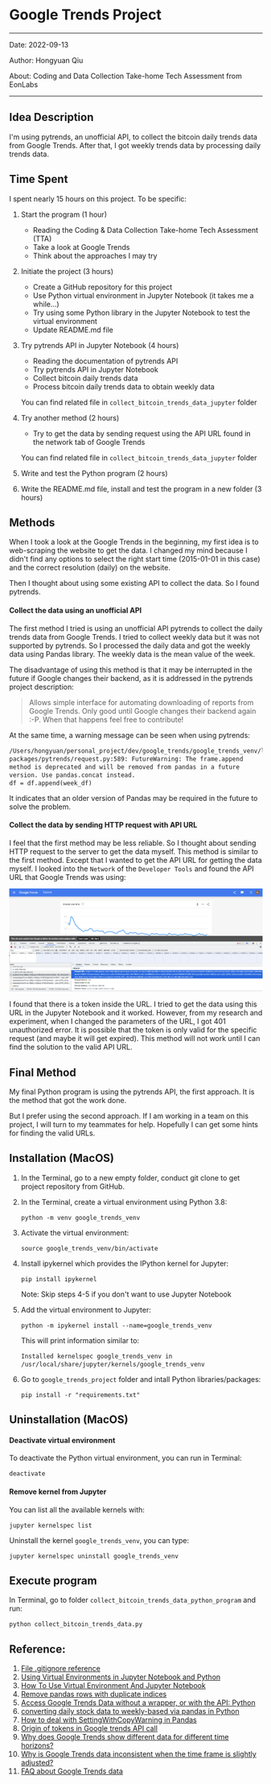 # Google Trends Project

---
Date: 2022-09-13

Author: Hongyuan Qiu

About: Coding and Data Collection Take-home Tech Assessment from EonLabs

---

## Idea Description
I'm using pytrends, an unofficial API, to collect the bitcoin daily trends data 
from Google Trends. After that, I got weekly trends data by processing daily 
trends data.

## Time Spent
I spent nearly 15 hours on this project. To be specific:
1. Start the program (1 hour)
   * Reading the Coding & Data Collection Take-home Tech Assessment (TTA)
   * Take a look at Google Trends
   * Think about the approaches I may try
2. Initiate the project (3 hours)
   * Create a GitHub repository for this project
   * Use Python virtual environment in Jupyter Notebook (it takes me a while...)
   * Try using some Python library in the Jupyter Notebook to test the virtual environment
   * Update README.md file
3. Try pytrends API in Jupyter Notebook (4 hours)
   * Reading the documentation of pytrends API
   * Try pytrends API in Jupyter Notebook
   * Collect bitcoin daily trends data
   * Process bitcoin daily trends data to obtain weekly data
   
   You can find related file in `collect_bitcoin_trends_data_jupyter` folder
4. Try another method (2 hours)
   * Try to get the data by sending request using the API URL found in the 
   network tab of Google Trends
   
   You can find related file in `collect_bitcoin_trends_data_jupyter` folder
5. Write and test the Python program (2 hours)
6. Write the README.md file, install and test the program in a new folder (3 hours)

## Methods
When I took a look at the Google Trends in the beginning, my first idea is to 
web-scraping the website to get the data. I changed my mind because I didn't find 
any options to select the right start time (2015-01-01 in this case) and the correct
resolution (daily) on the website. 

Then I thought about using some existing API to collect the data. So I found pytrends.
#### Collect the data using an unofficial API 
The first method I tried is using an unofficial API pytrends to collect the daily 
trends data from Google Trends. I tried to collect weekly data but it was not 
supported by pytrends. So I processed the daily data and got the weekly data 
using Pandas library. The weekly data is the mean value of the week.

The disadvantage of using this method is that it may be interrupted in the future 
if Google changes their backend, as it is addressed in the pytrends project description:
>Allows simple interface for automating downloading of reports from Google Trends. Only good until Google changes their backend again :-P. When that happens feel free to contribute!

At the same time, a warning message can be seen when using pytrends:
```commandline
/Users/hongyuan/personal_project/dev/google_trends/google_trends_venv/lib/python3.8/site-packages/pytrends/request.py:589: FutureWarning: The frame.append method is deprecated and will be removed from pandas in a future version. Use pandas.concat instead.
df = df.append(week_df)
```
It indicates that an older version of Pandas may be required in the future to 
solve the problem.

#### Collect the data by sending HTTP request with API URL
I feel that the first method may be less reliable. So I thought about sending HTTP 
request to the server to get the data myself. This method is similar to the first method. 
Except that I wanted to get the API URL for getting the data myself. I looked into 
the `Network` of the `Developer Tools` and found the API URL that Google Trends 
was using:

![Screen shot of API URL](screen_shot.png)

I found that there is a token inside the URL. I tried to get the data using this 
URL in the Jupyter Notebook and it worked. However, from my research and 
experiment, when I changed the parameters of the URL, I got 401 unauthorized error. 
It is possible that the token is only valid for the specific request (and maybe it will get expired). 
This method will not work until I can find the solution to the valid API URL.

## Final Method
My final Python program is using the pytrends API, the first approach. It is the 
method that got the work done. 

But I prefer using the second approach. If I am working in a team on this project, 
I will turn to my teammates for help. Hopefully I can get some hints for finding the valid URLs.    

## Installation (MacOS)
1. In the Terminal, go to a new empty folder, conduct git clone to get project 
repository from GitHub.
2. In the Terminal, create a virtual environment using Python 3.8: 
   ```
   python -m venv google_trends_venv
   ```   
3. Activate the virtual environment: 
   ```
   source google_trends_venv/bin/activate
   ```   
4. Install ipykernel which provides the IPython kernel for Jupyter: 
   ```
   pip install ipykernel
   ```
   Note: Skip steps 4-5 if you don't want to use Jupyter Notebook
   
5. Add the virtual environment to Jupyter:
   ```
   python -m ipykernel install --name=google_trends_venv
   ```
   This will print information similar to:
   ```
   Installed kernelspec google_trends_venv in /usr/local/share/jupyter/kernels/google_trends_venv
   ```
6. Go to `google_trends_project` folder and intall Python libraries/packages:
   ```
   pip install -r "requirements.txt"
   ```

## Uninstallation (MacOS)
#### Deactivate virtual environment
To deactivate the Python virtual environment, you can run in Terminal: 
```
deactivate
```
#### Remove kernel from Jupyter
You can list all the available kernels with:
```
jupyter kernelspec list
```
Uninstall the kernel `google_trends_venv`, you can type:
```
jupyter kernelspec uninstall google_trends_venv
```

## Execute program
In Terminal, go to folder `collect_bitcoin_trends_data_python_program` and run:
```
python collect_bitcoin_trends_data.py
```

## Reference:
1. [File .gitignore reference](https://github.com/github/gitignore/blob/main/Python.gitignore)
2. [Using Virtual Environments in Jupyter Notebook and Python](https://janakiev.com/blog/jupyter-virtual-envs/)
3. [How To Use Virtual Environment And Jupyter Notebook](https://pythoninoffice.com/virtual-environment-and-jupyter-notebook/)
4. [Remove pandas rows with duplicate indices](https://stackoverflow.com/questions/13035764/remove-pandas-rows-with-duplicate-indices)
5. [Access Google Trends Data without a wrapper, or with the API: Python](https://stackoverflow.com/questions/56340866/access-google-trends-data-without-a-wrapper-or-with-the-api-python)
6. [converting daily stock data to weekly-based via pandas in Python](https://stackoverflow.com/questions/34597926/converting-daily-stock-data-to-weekly-based-via-pandas-in-python)
7. [How to deal with SettingWithCopyWarning in Pandas](https://stackoverflow.com/questions/20625582/how-to-deal-with-settingwithcopywarning-in-pandas)
8. [Origin of tokens in Google trends API call](https://stackoverflow.com/questions/42317489/origin-of-tokens-in-google-trends-api-call)
9. [Why does Google Trends show different data for different time horizons?](https://qr.ae/pvUMig)
10. [Why is Google Trends data inconsistent when the time frame is slightly adjusted?](https://www.quora.com/Why-is-Google-Trends-data-inconsistent-when-the-time-frame-is-slightly-adjusted)
10. [FAQ about Google Trends data](https://support.google.com/trends/answer/4365533?visit_id=637989401016381261-1956494622&rd=1)
